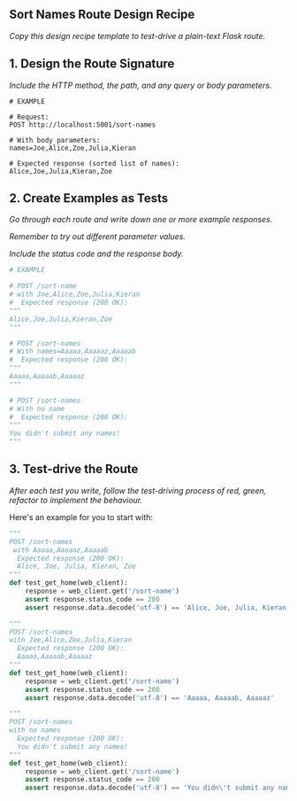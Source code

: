 ## Sort Names Route Design Recipe

*Copy this design recipe template to test-drive a plain-text Flask route.*

## 1. Design the Route Signature

*Include the HTTP method, the path, and any query or body parameters.*

```
# EXAMPLE

# Request:
POST http://localhost:5001/sort-names

# With body parameters:
names=Joe,Alice,Zoe,Julia,Kieran

# Expected response (sorted list of names):
Alice,Joe,Julia,Kieran,Zoe

```

## 2. Create Examples as Tests

*Go through each route and write down one or more example responses.*

*Remember to try out different parameter values.*

*Include the status code and the response body.*

```python
# EXAMPLE

# POST /sort-name
# with Joe,Alice,Zoe,Julia,Kieran
#  Expected response (200 OK):
"""
Alice,Joe,Julia,Kieran,Zoe
"""

# POST /sort-names
# With names=Aaaaa,Aaaaaz,Aaaaab
#  Expected response (200 OK):
"""
Aaaaa,Aaaaab,Aaaaaz
"""

# POST /sort-names
# With no name
#  Expected response (200 OK):
"""
You didn't submit any names!
"""
```

## 3. Test-drive the Route

*After each test you write, follow the test-driving process of red, green, refactor to implement the behaviour.*

Here's an example for you to start with:

```python
"""
POST /sort-names
 with Aaaaa,Aaaaaz,Aaaaab
  Expected response (200 OK):
  Alice, Joe, Julia, Kieran, Zoe
"""
def test_get_home(web_client):
    response = web_client.get('/sort-name')
    assert response.status_code == 200
    assert response.data.decode('utf-8') == 'Alice, Joe, Julia, Kieran, Zoe'

"""
POST /sort-names
with Joe,Alice,Zoe,Julia,Kieran
  Expected response (200 OK):
  Aaaaa,Aaaaab,Aaaaaz
"""
def test_get_home(web_client):
    response = web_client.get('/sort-name')
    assert response.status_code == 200
    assert response.data.decode('utf-8') == 'Aaaaa, Aaaaab, Aaaaaz'

"""
POST /sort-names
with no names
  Expected response (200 OK):
  You didn't submit any names!
"""
def test_get_home(web_client):
    response = web_client.get('/sort-name')
    assert response.status_code == 200
    assert response.data.decode('utf-8') == 'You didn\'t submit any names!'
```